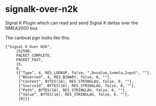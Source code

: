 # signalk-over-n2k
Signal K Plugin which can read and send Signal K deltas over the NMEA2000 bus

The canboat pgn looks like this:

```
{"Signal K Over N2K",
     252500,
     PACKET_COMPLETE,
     PACKET_FAST,
     15,
     0,
     {{"Type", 4, RES_LOOKUP, false, ",0=value,1=meta,2=put", ""},
      {"Reserved", 4, RES_BINARY, false, 0, ""},
      {"Context", BYTES(16), RES_STRINGLAU, false, 0, ""},
      {"SourceId", BYTES(16), RES_STRINGLAU, false, 0, ""},
      {"Path", BYTES(16), RES_STRINGLAU, false, 0, ""},
      {"Value", BYTES(16), RES_STRINGLAU, false, 0, ""},
      {0}}}
```
